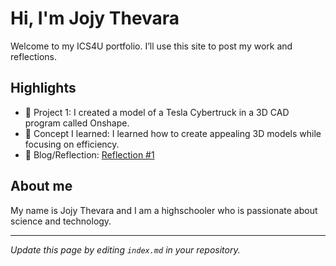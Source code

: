 # Hi, I'm Jojy Thevara
Welcome to my ICS4U portfolio. I’ll use this site to post my work and reflections.

## Highlights
- 🔧 Project 1: I created a model of a Tesla Cybertruck in a 3D CAD program called Onshape.
- 🧠 Concept I learned: I learned how to create appealing 3D models while focusing on efficiency. 
- 📝 Blog/Reflection: [Reflection #1](./posts/first_reflection.md)

## About me
My name is Jojy Thevara and I am a highschooler who is passionate about science and technology.

---
*Update this page by editing `index.md` in your repository.*
